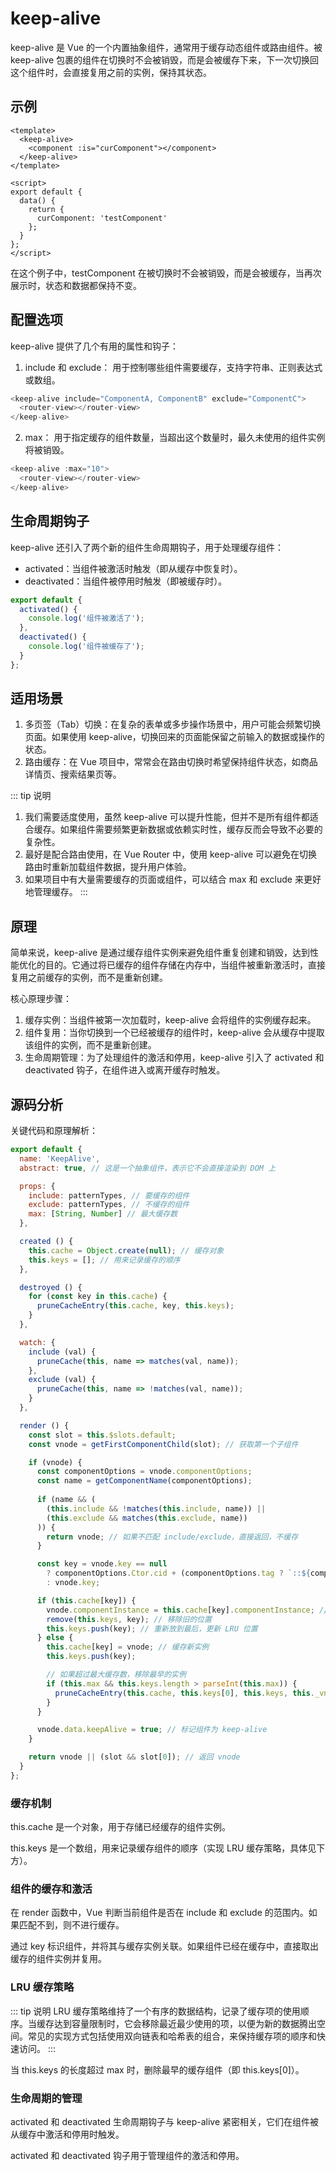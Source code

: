 # keep-alive


keep-alive 是 Vue 的一个内置抽象组件，通常用于缓存动态组件或路由组件。被 keep-alive 包裹的组件在切换时不会被销毁，而是会被缓存下来，下一次切换回这个组件时，会直接复用之前的实例，保持其状态。

## 示例

```vue
<template>
  <keep-alive>
    <component :is="curComponent"></component>
  </keep-alive>
</template>

<script>
export default {
  data() {
    return {
      curComponent: 'testComponent'
    };
  }
};
</script>
```

在这个例子中，testComponent 在被切换时不会被销毁，而是会被缓存，当再次展示时，状态和数据都保持不变。

## 配置选项

keep-alive 提供了几个有用的属性和钩子：

1. include 和 exclude： 用于控制哪些组件需要缓存，支持字符串、正则表达式或数组。

```javascript
<keep-alive include="ComponentA, ComponentB" exclude="ComponentC">
  <router-view></router-view>
</keep-alive>
```

2. max： 用于指定缓存的组件数量，当超出这个数量时，最久未使用的组件实例将被销毁。

```javascript
<keep-alive :max="10">
  <router-view></router-view>
</keep-alive>
```

## 生命周期钩子

keep-alive 还引入了两个新的组件生命周期钩子，用于处理缓存组件：

- activated：当组件被激活时触发（即从缓存中恢复时）。
- deactivated：当组件被停用时触发（即被缓存时）。

```javascript
export default {
  activated() {
    console.log('组件被激活了');
  },
  deactivated() {
    console.log('组件被缓存了');
  }
};
```

## 适用场景

1. 多页签（Tab）切换：在复杂的表单或多步操作场景中，用户可能会频繁切换页面。如果使用 keep-alive，切换回来的页面能保留之前输入的数据或操作的状态。
2. 路由缓存：在 Vue 项目中，常常会在路由切换时希望保持组件状态，如商品详情页、搜索结果页等。

::: tip 说明

1. 我们需要适度使用，虽然 keep-alive 可以提升性能，但并不是所有组件都适合缓存。如果组件需要频繁更新数据或依赖实时性，缓存反而会导致不必要的复杂性。
2. 最好是配合路由使用，在 Vue Router 中，使用 keep-alive 可以避免在切换路由时重新加载组件数据，提升用户体验。
3. 如果项目中有大量需要缓存的页面或组件，可以结合 max 和 exclude 来更好地管理缓存。
:::

## 原理

简单来说，keep-alive 是通过缓存组件实例来避免组件重复创建和销毁，达到性能优化的目的。它通过将已缓存的组件存储在内存中，当组件被重新激活时，直接复用之前缓存的实例，而不是重新创建。

核心原理步骤：

1. 缓存实例：当组件被第一次加载时，keep-alive 会将组件的实例缓存起来。
2. 组件复用：当你切换到一个已经被缓存的组件时，keep-alive 会从缓存中提取该组件的实例，而不是重新创建。
3. 生命周期管理：为了处理组件的激活和停用，keep-alive 引入了 activated 和 deactivated 钩子，在组件进入或离开缓存时触发。

## 源码分析

关键代码和原理解析：

```javascript
export default {
  name: 'KeepAlive',
  abstract: true, // 这是一个抽象组件，表示它不会直接渲染到 DOM 上

  props: {
    include: patternTypes, // 要缓存的组件
    exclude: patternTypes, // 不缓存的组件
    max: [String, Number] // 最大缓存数
  },

  created () {
    this.cache = Object.create(null); // 缓存对象
    this.keys = []; // 用来记录缓存的顺序
  },

  destroyed () {
    for (const key in this.cache) {
      pruneCacheEntry(this.cache, key, this.keys);
    }
  },

  watch: {
    include (val) {
      pruneCache(this, name => matches(val, name));
    },
    exclude (val) {
      pruneCache(this, name => !matches(val, name));
    }
  },

  render () {
    const slot = this.$slots.default;
    const vnode = getFirstComponentChild(slot); // 获取第一个子组件

    if (vnode) {
      const componentOptions = vnode.componentOptions;
      const name = getComponentName(componentOptions);
      
      if (name && (
        (this.include && !matches(this.include, name)) ||
        (this.exclude && matches(this.exclude, name))
      )) {
        return vnode; // 如果不匹配 include/exclude，直接返回，不缓存
      }

      const key = vnode.key == null
        ? componentOptions.Ctor.cid + (componentOptions.tag ? `::${componentOptions.tag}` : '')
        : vnode.key;

      if (this.cache[key]) {
        vnode.componentInstance = this.cache[key].componentInstance; // 从缓存中取出实例
        remove(this.keys, key); // 移除旧的位置
        this.keys.push(key); // 重新放到最后，更新 LRU 位置
      } else {
        this.cache[key] = vnode; // 缓存新实例
        this.keys.push(key);

        // 如果超过最大缓存数，移除最早的实例
        if (this.max && this.keys.length > parseInt(this.max)) {
          pruneCacheEntry(this.cache, this.keys[0], this.keys, this._vnode);
        }
      }

      vnode.data.keepAlive = true; // 标记组件为 keep-alive
    }

    return vnode || (slot && slot[0]); // 返回 vnode
  }
};
```

### 缓存机制

this.cache 是一个对象，用于存储已经缓存的组件实例。

this.keys 是一个数组，用来记录缓存组件的顺序（实现 LRU 缓存策略，具体见下方）。

### 组件的缓存和激活

在 render 函数中，Vue 判断当前组件是否在 include 和 exclude 的范围内。如果匹配不到，则不进行缓存。

通过 key 标识组件，并将其与缓存实例关联。如果组件已经在缓存中，直接取出缓存的组件实例并复用。

### LRU 缓存策略

::: tip 说明
LRU 缓存策略维持了一个有序的数据结构，记录了缓存项的使用顺序。当缓存达到容量限制时，它会移除最近最少使用的项，以便为新的数据腾出空间。常见的实现方式包括使用双向链表和哈希表的组合，来保持缓存项的顺序和快速访问。
:::

当 this.keys 的长度超过 max 时，删除最早的缓存组件（即 this.keys[0]）。

### 生命周期的管理

activated 和 deactivated 生命周期钩子与 keep-alive 紧密相关，它们在组件被从缓存中激活和停用时触发。

activated 和 deactivated 钩子用于管理组件的激活和停用。
